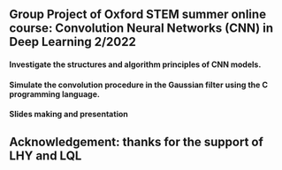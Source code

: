 ## Group Project of Oxford STEM summer online course: Convolution Neural Networks (CNN) in Deep Learning 	2/2022
#### Investigate the structures and algorithm principles of CNN models.
#### Simulate the convolution procedure in the Gaussian filter using the C programming language. 
#### Slides making and presentation

## Acknowledgement: thanks for the support of LHY and LQL
